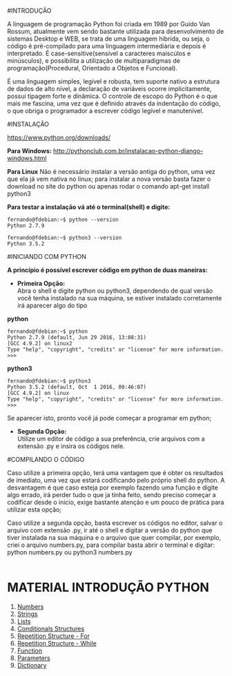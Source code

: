 #INTRODUÇÃO

A linguagem de programação Python foi criada em 1989 por Guido Van Rossum, atualmente vem sendo bastante utilizada para desenvolvimento de sistemas Desktop e WEB, se trata de uma linguagem hibrida, ou seja, o código é pré-compilado para uma linguagem intermediária e depois é interpretado. É case-sensitive(sensível a caracteres maiscúlos e minúsculos), e possibilita a utilização de multiparadigmas de programação(Procedural, Orientado a Objetos e Funcional).<br>

É uma linguagem simples, legível e robusta, tem suporte nativo a estrutura de dados de alto nível, a declaração de variáveis ocorre implicitamente, possui tipagem forte e dinâmica. O controle de escopo do Python é o que mais me fascina, uma vez que é definido através da indentação do código, o que obriga o programador a escrever código legível e manutenível.


#INSTALAÇÃO

https://www.python.org/downloads/

<b>Para Windows:</b>
http://pythonclub.com.br/instalacao-python-django-windows.html

<b>Para Linux</b>
Não é necessário instalar a versão antiga do python, uma vez que ela já vem nativa no linux; para instalar a nova versão basta fazer o download no site do python ou apenas rodar o comando apt-get install python3

<b>Para testar a instalação vá até o terminal(shell) e digite:</b>
```
fernando@fdebian:~$ python --version
Python 2.7.9
```

```
fernando@fdebian:~$ python3 --version
Python 3.5.2
```


#INICIANDO COM PYTHON

<b>A princípio é possível escrever código em python de duas maneiras:</b>

* <b>Primeira Opção:</b><br>
Abra o shell e digite python ou python3, dependendo de qual versão você tenha instalado na sua máquina, se estiver instalado corretamente irá aparecer algo do tipo

<b>python</b>
```
fernando@fdebian:~$ python
Python 2.7.9 (default, Jun 29 2016, 13:08:31)
[GCC 4.9.2] on linux2
Type "help", "copyright", "credits" or "license" for more information.
>>>
```
<b>python3</b>
```
fernando@fdebian:~$ python3
Python 3.5.2 (default, Oct  1 2016, 09:46:07)
[GCC 4.9.2] on linux
Type "help", "copyright", "credits" or "license" for more information.
>>>
```

Se aparecer isto, pronto você já pode começar a programar em python;<br>

* <b>Segunda Opção:</b><br>
Utilize um editor de código a sua preferência, crie arquivos com a extensão .py e insira os códigos nele.<br>


#COMPILANDO O CÓDIGO

Caso utilize a primeira opção, terá uma vantagem que é obter os resultados de imediato, uma vez que estará codificando pelo próprio shell do python. A desvantagem é que caso esteja por exemplo fazendo uma função e digite algo errado, irá perder tudo o que ja tinha feito, sendo preciso começar a codificar desde o inicio, exige bastante atenção e um pouco de prática para utilizar esta opção;<br>

Caso utilize a segunda opção, basta escrever os códigos no editor, salvar o arquivo com extensão .py, ir até o shell e digitar a versão do python que tiver instalada na sua máquina e o arquivo que quer compilar, por exemplo, criei o arquivo numbers.py, para compilar basta abrir o terminal e digitar: python numbers.py ou python3 numbers.py
<br><br>


# MATERIAL INTRODUÇÃO PYTHON

1. [Numbers](https://github.com/fernandobd42/Introduction_Python/blob/master/01_numbers.py)
2. [Strings](https://github.com/fernandobd42/Introduction_Python/blob/master/02_strings.py)
3. [Lists](https://github.com/fernandobd42/Introduction_Python/blob/master/03_lists.py)
4. [Conditionals Structures](https://github.com/fernandobd42/Introduction_Python/blob/master/04_conditionals_structures.py)
5. [Repetition Structure - For](https://github.com/fernandobd42/Introduction_Python/blob/master/05_repetition_structure_for.py)
6. [Repetition Structure - While](https://github.com/fernandobd42/Introduction_Python/blob/master/06_repetition_structure_while.py)
7. [Function](https://github.com/fernandobd42/Introduction_Python/blob/master/07_function.py)
8. [Parameters](https://github.com/fernandobd42/Introduction_Python/blob/master/08_parameters.py)
9. [Dictionary](https://github.com/fernandobd42/Introduction_Python/blob/master/09_dict.py)
